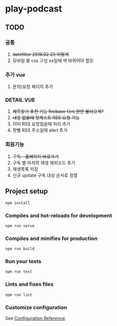 # play-podcast

## TODO

### 공통

1. ~~datefilter 2018.02.23 이렇게~~
2. 모바일 용 css 구성 xs일때 싹 바뀌어야 할듯

### 추가 vue

1. 문의/요청 페이지 추가

### DETAIL VUE

1. ~~제목찾기 추천 기능 firebase 다시 한번 불러오게?~~
1. ~~내용 없을때 팟캐스트 RSS 요청 기능~~
1. 이미 RSS 요청됬을때 처리 추가
1. 팟빵 RSS 주소일때 alert 추가

### 회원기능

1. ~~구독 - 홈페이지 바로가기~~
1. 구독 별 마지막 재생 에피소드 추가
1. 재생목록 저장
1. 신규 update 구독 대상 순서로 정렬

## Project setup

```npm
npm install
```

### Compiles and hot-reloads for development

```npm
npm run serve
```

### Compiles and minifies for production

```npm
npm run build
```

### Run your tests

```npm
npm run test
```

### Lints and fixes files

```npm
npm run lint
```

### Customize configuration

See [Configuration Reference](https://cli.vuejs.org/config/).
